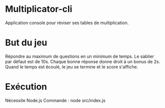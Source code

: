 # Multiplicator-cli

Application console pour réviser ses tables de multiplication.

# But du jeu

Répondre au maximum de questions en un minimum de temps.
Le sablier par défaut est de 10s.
Chaque bonne réponse donne droit à un bonus de 2s.
Quand le temps est écoulé, le jeu se termine et le score s'affiche.

# Exécution

Nécessite Node.js
Commande : node src/index.js
